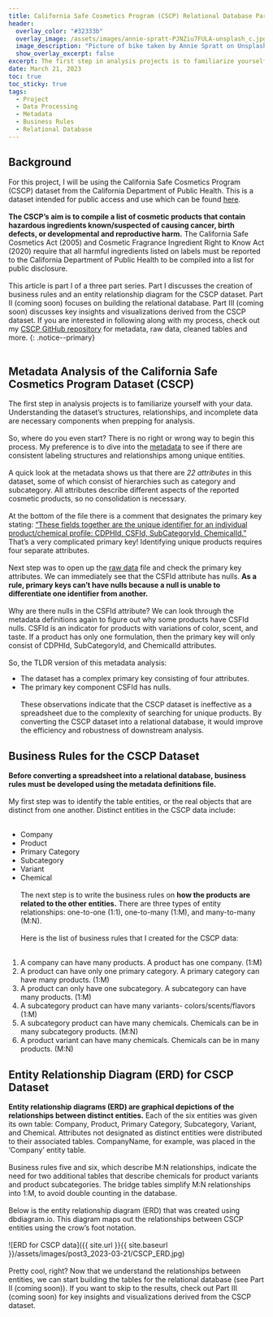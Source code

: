 ```yaml
---
title: California Safe Cosmetics Program (CSCP) Relational Database Part I
header:
  overlay_color: "#32333b"
  overlay_image: /assets/images/annie-spratt-PJNZiu7FULA-unsplash_c.jpg
  image_description: "Picture of bike taken by Annie Spratt on Unsplash"
  show_overlay_excerpt: false
excerpt: The first step in analysis projects is to familiarize yourself with your data. Understanding the dataset’s structures, relationships, and incomplete data are necessary components when prepping for analysis…
date: March 21, 2023
toc: true
toc_sticky: true
tags:
  - Project
  - Data Processing
  - Metadata
  - Business Rules
  - Relational Database
---
```

## Background

For this project, I will be using the California Safe Cosmetics Program (CSCP) dataset from the California Department of Public Health. This is a dataset intended for public access and use which can be found <a href="https://catalog.data.gov/dataset/chemicals-in-cosmetics-7d6ab">here</a>.
<br><br>
**The CSCP’s aim is to compile a list of cosmetic products that contain hazardous ingredients known/suspected of causing cancer, birth defects, or developmental and reproductive harm.** The California Safe Cosmetics Act (2005) and Cosmetic Fragrance Ingredient Right to Know Act (2020) require that all harmful ingredients listed on labels must be reported to the California Department of Public Health to be compiled into a list for public disclosure. 
<br><br>
This article is part I of a three part series. Part I discusses the creation of business rules and an entity relationship diagram for the CSCP dataset. Part II (coming soon) focuses on building the relational database. Part III (coming soon) discusses key insights and visualizations derived from the CSCP dataset. If you are interested in following along with my process, check out my <a href=“https://github.com/hjkissinger/CSCP-RelationalDB”>CSCP GitHub repository</a> for metadata, raw data, cleaned tables and more. {: .notice--primary}
<br><br>
## Metadata Analysis of the California Safe Cosmetics Program Dataset (CSCP)

The first step in analysis projects is to familiarize yourself with your data. Understanding the dataset’s structures, relationships, and incomplete data are necessary components when prepping for analysis. 
<br><br>
So, where do you even start? There is no right or wrong way to begin this process. My preference is to dive into the <a href=“https://github.com/hjkissinger/CSCP-RelationalDB/blob/main/CSV-files/chemicalsincosmetics-dd.xlsx”>metadata</a> to see if there are consistent labeling structures and relationships among unique entities. 
<br><br>
A quick look at the metadata shows us that there are _22 attributes_ in this dataset, some of which consist of hierarchies such as category and subcategory. All attributes describe different aspects of the reported cosmetic products, so no consolidation is necessary.
<br><br>
At the bottom of the file there is a comment that designates the primary key stating: <u>“These fields together are the unique identifier for an individual product/chemical profile: CDPHId, CSFId, SubCategoryId, ChemicalId.”</u> That’s a very complicated primary key! Identifying unique products requires four separate attributes.
<br><br>
Next step was to open up the <a href=“https://github.com/hjkissinger/CSCP-RelationalDB/blob/main/CSV-files/cscpopendata%20copy.csv.zip”>raw data</a> file and check the primary key attributes. We can immediately see that the CSFId attribute has nulls. **As a rule, primary keys can’t have nulls because a null is unable to differentiate one identifier from another.** 
<br><br>
Why are there nulls in the CSFId attribute? We can look through the metadata definitions again to figure out why some products have CSFId nulls. CSFId is an indicator for products with variations of color, scent, and taste. If a product has only one formulation, then the primary key will only consist of CDPHId, SubCategoryId, and ChemicalId attributes. 
<br><br>
So, the TLDR version of this metadata analysis:
* The dataset has a complex primary key consisting of four attributes.
* The primary key component CSFId has nulls.
<br><br>
These observations indicate that the CSCP dataset is ineffective as a spreadsheet due to the complexity of searching for unique products. By converting the CSCP dataset into a relational database, it would improve the efficiency and robustness of downstream analysis. 

## Business Rules for the CSCP Dataset

**Before converting a spreadsheet into a relational database, business rules must be developed using the metadata definitions file.**
<br><br>
My first step was to identify the table entities, or the real objects that are distinct from one another. Distinct entities in the CSCP data include:
<br><br>
* Company
* Product
* Primary Category
* Subcategory
* Variant
* Chemical
<br><br>
The next step is to write the business rules on **how the products are related to the other entities.** There are three types of entity relationships: one-to-one (1:1), one-to-many (1:M), and many-to-many (M:N).
<br><br>
Here is the list of business rules that I created for the CSCP data:
<br><br>
1. A company can have many products. A product has one company. (1:M)
2. A product can have only one primary category. A primary category can have many products. (1:M)
3. A product can only have one subcategory. A subcategory can have many products. (1:M)
4. A subcategory product can have many variants- colors/scents/flavors (1:M)
5. A subcategory product can have many chemicals. Chemicals can be in many subcategory products. (M:N)
6. A product variant can have many chemicals. Chemicals can be in many products. (M:N)

## Entity Relationship Diagram (ERD) for CSCP Dataset

**Entity relationship diagrams (ERD) are graphical depictions of the relationships between distinct entities.** Each of the six entities was given its own table: Company, Product, Primary Category, Subcategory, Variant, and Chemical. Attributes not designated as distinct entities were distributed to their associated tables. CompanyName, for example, was placed in the ‘Company’ entity table.
<br><br>
Business rules five and six, which describe M:N relationships, indicate the need for two additional tables that describe chemicals for product variants and product subcategories. The bridge tables simplify M:N relationships into 1:M, to avoid double counting in the database.
<br><br>
Below is the entity relationship diagram (ERD) that was created using dbdiagram.io. This diagram maps out the relationships between CSCP entities using the crow’s foot notation.
<br><br>
![ERD for CSCP data]({{ site.url }}{{ site.baseurl }}/assets/images/post3_2023-03-21/CSCP_ERD.jpg)
<br><br>
Pretty cool, right? Now that we understand the relationships between entities, we can start building the tables for the relational database (see Part II (coming soon)). If you want to skip to the results, check out Part III (coming soon) for key insights and visualizations derived from the CSCP dataset.
